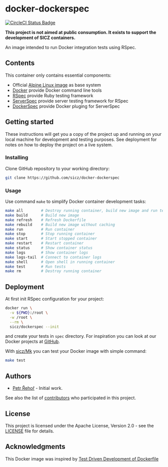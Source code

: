 # docker-dockerspec

[![CircleCI Status Badge](https://circleci.com/gh/sicz/docker-dockerspec.svg?style=shield&circle-token=5b2ef1ced1877b03440694e44544e33b70ba74ce)](https://circleci.com/gh/sicz/docker-dockerspec)

**This project is not aimed at public consumption.
It exists to support the development of SICZ containers.**

An image intended to run Docker integration tests using RSpec.

## Contents

This container only contains essential components:
- Official [Alpine Linux image](https://store.docker.com/images/alpine) as base system
- [Docker](https://www.docker.com) provide Docker command line tools
- [RSpec](http://rspec.info) provide Ruby testing framework
- [ServerSpec](http://serverspec.org) provide server testing framework for RSpec
- [DockerSpec](https://github.com/zuazo/dockerspec) provide Docker pluging for ServerSpec

## Getting started

These instructions will get you a copy of the project up and running on your
local machine for development and testing purposes. See deployment for notes
on how to deploy the project on a live system.

### Installing

Clone GitHub repository to your working directory:
```bash
git clone https://github.com/sicz/docker-dockerspec
```

### Usage

Use command `make` to simplify Docker container development tasks:
```bash
make all        # Destroy running container, build new image and run tests
make build      # Build new image
make refresh    # Refresh Dockerfile
make rebuild    # Build new image without caching
make run        # Run container
make stop       # Stop running container
make start      # Start stopped container
make restart    # Restart container
make status     # Show container status
make logs       # Show container logs
make logs-tail  # Connect to container logs
make shell      # Open shell in running container
make test       # Run tests
make rm         # Destroy running container
```

## Deployment

At first init RSpec configuration for your project:
```bash
docker run \
  -v ${PWD}:/root \
  -w /root \
  --rm \
  sicz/dockerspec --init
```
and create your tests in `spec` directory. For inspiration you can look at our
Docker projects at [GitHub](https://github.com/sicz).

With [sicz/Mk](https://github.com/sicz/Mk) you can test your Docker image with
simple command:
```bash
make test
```

## Authors

* [Petr Řehoř](https://github.com/prehor) - Initial work.

See also the list of [contributors](https://github.com/sicz/docker-baseimage-alpine/contributors)
who participated in this project.

## License

This project is licensed under the Apache License, Version 2.0 - see the
[LICENSE](LICENSE) file for details.

## Acknowledgments

This Docker image was inspired by [Test Driven Development of Dockerfile](https://github.com/tcnksm-sample/test-driven-development-dockerfile)
